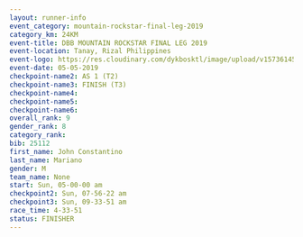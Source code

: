 ```yaml
---
layout: runner-info 
event_category: mountain-rockstar-final-leg-2019 
category_km: 24KM 
event-title: DBB MOUNTAIN ROCKSTAR FINAL LEG 2019 
event-location: Tanay, Rizal Philippines 
event-logo: https://res.cloudinary.com/dykbosktl/image/upload/v1573614508/Logo/DBB-Mountain-Rockstar-2019-1280_tk9x3w.jpg
event-date: 05-05-2019 
checkpoint-name2: AS 1 (T2) 
checkpoint-name3: FINISH (T3) 
checkpoint-name4: 
checkpoint-name5: 
checkpoint-name6: 
overall_rank: 9
gender_rank: 8
category_rank: 
bib: 25112
first_name: John Constantino
last_name: Mariano
gender: M
team_name: None
start: Sun, 05-00-00 am
checkpoint2: Sun, 07-56-22 am
checkpoint3: Sun, 09-33-51 am
race_time: 4-33-51
status: FINISHER
---
```

